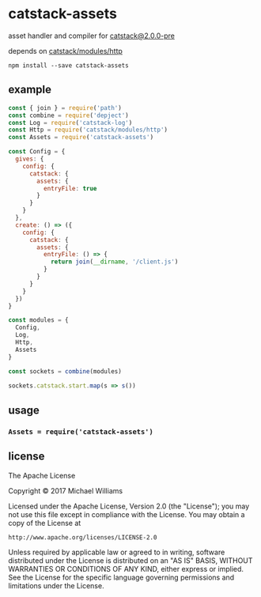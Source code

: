 # catstack-assets

asset handler and compiler for [catstack@2.0.0-pre](https://github.com/enspiral-root-systems/catstack/tree/v3)

depends on [catstack/modules/http](https://github.com/enspiral-root-systems/catstack)

```shell
npm install --save catstack-assets
```

## example

```js
const { join } = require('path')
const combine = require('depject')
const Log = require('catstack-log')
const Http = require('catstack/modules/http')
const Assets = require('catstack-assets')

const Config = {
  gives: {
    config: {
      catstack: {
        assets: {
          entryFile: true
        }
      }
    }
  },
  create: () => ({
    config: {
      catstack: {
        assets: {
          entryFile: () => {
            return join(__dirname, '/client.js')
          }
        }
      }
    }
  })
}

const modules = {
  Config,
  Log,
  Http,
  Assets
}

const sockets = combine(modules)

sockets.catstack.start.map(s => s())
```

## usage

### `Assets = require('catstack-assets')`

## license

The Apache License

Copyright &copy; 2017 Michael Williams

Licensed under the Apache License, Version 2.0 (the "License");
you may not use this file except in compliance with the License.
You may obtain a copy of the License at

    http://www.apache.org/licenses/LICENSE-2.0

Unless required by applicable law or agreed to in writing, software
distributed under the License is distributed on an "AS IS" BASIS,
WITHOUT WARRANTIES OR CONDITIONS OF ANY KIND, either express or implied.
See the License for the specific language governing permissions and
limitations under the License.
